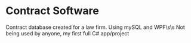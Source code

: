 # Contract Software
Contract database created for a law firm. Using mySQL and WPF\s\s
Not being used by anyone, my first full C# app/project
